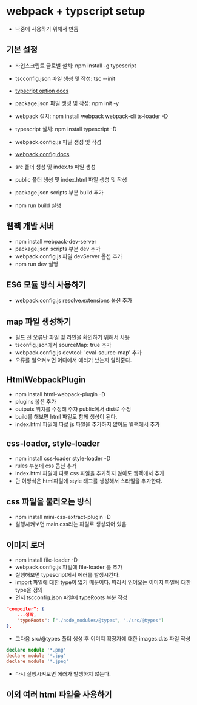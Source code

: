 # webpack + typscript setup
- 나중에 사용하기 위해서 만듬  
  
## 기본 설정
- 타입스크립트 글로벌 설치: npm install -g typescript

- tscconfig.json 파일 생성 및 작성: tsc --init
- [typscript option docs](https://www.typescriptlang.org/tsconfig) 

- package.json 파일 생성 및 작성: npm init -y
- webpack 설치: npm install webpack webpack-cli ts-loader -D
- typescript 설치: npm install typescript -D
- webpack.config.js 파일 생성 및 작성
- [webpack config docs](https://webpack.js.org/configuration/)

- src 폴더 생성 및 index.ts 파일 생성
- public 폴더 생성 및 index.html 파일 생성 및 작성
- package.json scripts 부분 build 추가
- npm run build 실행
  

## 웹팩 개발 서버
- npm install webpack-dev-server
- package.json scripts 부분 dev 추가
- webpack.config.js 파일 devServer 옵션 추가
- npm run dev 실행
  
## ES6 모듈 방식 사용하기
- webpack.config.js resolve.extensions 옵션 추가
  
## map 파일 생성하기
- 빌드 전 오류난 파일 및 라인을 확인하기 위해서 사용
- tsconfig.json에서 sourceMap: true 추가
- webpack.config.js devtool: 'eval-source-map' 추가
- 오류를 일으켜보면 어디에서 에러가 났는지 알려준다.
  
## HtmlWebpackPlugin
- npm install html-webpack-plugin -D
- plugins 옵션 추가
- outputs 위치를 수정해 주자 public에서 dist로 수정
- build를 해보면 html 파일도 함께 생성이 된다.
- index.html 파일에 따로 js 파일을 추가하지 않아도 웹팩에서 추가
  
## css-loader, style-loader
- npm install css-loader style-loader -D
- rules 부분에 css 옵션 추가
- index.html 파일에 따로 css 파일을 추가하지 않아도 웹팩에서 추가
- 단 이방식은 html파일에 style 태그를 생성해서 스타일을 추가한다.
  
## css 파일을 불러오는 방식
- npm install mini-css-extract-plugin -D
- 실행시켜보면 main.css라는 파일로 생성되어 있음
  
## 이미지 로더
- npm install file-loader -D
- webpack.config.js 파일에 file-loader 룰 추가
- 실행해보면 typescript에서 에러를 발생시킨다.
- import 파일에 대한 type이 없기 때문이다. 따라서 읽어오는 이미지 파일에 대한 type을 정의
- 먼저 tscconfig.json 파일에 typeRoots 부분 작성
```json
"compoiler": {
    ...생략,
    "typeRoots": ["./node_modules/@types", "./src/@types"]
},
```
- 그다음 src/@types 폴더 생성 후 이미지 확장자에 대한 images.d.ts 파일 작성
```ts
declare module '*.png'
declare module '*.jpg'
declare module '*.jpeg'
```
- 다시 실행시켜보면 에러가 발생하지 않는다.
  
## 이외 여러 html 파일을 사용하기
   